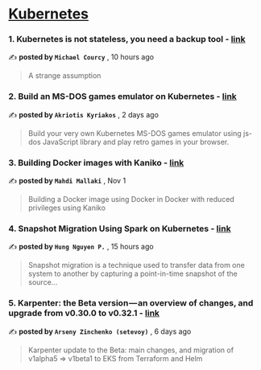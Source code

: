 
<h1><a href=https://medium.com/tag/kubernetes/recommended target="_blank" rel="noopener noreferrer">Kubernetes</a></h1>
<h3>1. Kubernetes is not stateless, you need a backup tool - <a href=https://medium.com/@michael.courcy/kubernetes-is-not-stateless-you-need-a-backup-tool-4299478a07fd?source=tag_recommended_feed---------0-84----------kubernetes----------53ee1edd_5644_4d76_8d63_95a592bdc7cf------- target="_blank" rel="noopener noreferrer">link</a></h3>

✍️ **posted by `Michael Courcy`** <date> , 10 hours ago</date>

<blockquote>A strange assumption</blockquote>

<h3>2. Build an MS-DOS games emulator on Kubernetes - <a href=https://medium.com/@akyriako/build-an-ms-dos-games-emulator-on-kubernetes-146ba6f142d9?source=tag_recommended_feed---------1-107----------kubernetes----------53ee1edd_5644_4d76_8d63_95a592bdc7cf------- target="_blank" rel="noopener noreferrer">link</a></h3>

✍️ **posted by `Akriotis Kyriakos`** <date> , 2 days ago</date>

<blockquote>Build your very own Kubernetes MS-DOS games emulator using js-dos JavaScript library and play retro games in your browser.</blockquote>

<h3>3. Building Docker images with Kaniko - <a href=https://medium.com/itnext/building-docker-images-with-kaniko-6859bdb893f6?source=tag_recommended_feed---------2-85----------kubernetes----------53ee1edd_5644_4d76_8d63_95a592bdc7cf------- target="_blank" rel="noopener noreferrer">link</a></h3>

✍️ **posted by `Mahdi Mallaki`** <date> , Nov 1</date>

<blockquote>Building a Docker image using Docker in Docker with reduced privileges using Kaniko</blockquote>

<h3>4. Snapshot Migration Using Spark on Kubernetes - <a href=https://medium.com/@hungngph/snapshot-migration-using-spark-on-kubernetes-bfac669ad0de?source=tag_recommended_feed---------3-84----------kubernetes----------53ee1edd_5644_4d76_8d63_95a592bdc7cf------- target="_blank" rel="noopener noreferrer">link</a></h3>

✍️ **posted by `Hung Nguyen P.`** <date> , 15 hours ago</date>

<blockquote>Snapshot migration is a technique used to transfer data from one system to another by capturing a point-in-time snapshot of the source…</blockquote>

<h3>5. Karpenter: the Beta version — an overview of changes, and upgrade from v0.30.0 to v0.32.1 - <a href=https://medium.com/itnext/karpenter-the-beta-version-an-overview-of-changes-and-upgrade-from-v0-30-0-to-v0-32-1-2bb579bd0561?source=tag_recommended_feed---------4-107----------kubernetes----------53ee1edd_5644_4d76_8d63_95a592bdc7cf------- target="_blank" rel="noopener noreferrer">link</a></h3>

✍️ **posted by `Arseny Zinchenko (setevoy)`** <date> , 6 days ago</date>

<blockquote>Karpenter update to the Beta: main changes, and migration of v1alpha5 => v1beta1 to EKS from Terraform and Helm</blockquote>

